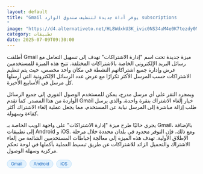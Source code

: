 ```yaml
---
layout: default
title: "Gmail يوفر أداة جديدة لتنظيف صندوق الوارد subscriptions
"
image: "https://d4.alternativeto.net/HL8WdxkU3K_ivic0NS34uM4e0K7tezdy0M6fnPFqUTc/rs:fill:1520:760:0/g:ce:0:0/YWJzOi8vZGlzdC9jb250ZW50LzE3NTIwNDk3NjIwMDEucG5n.png"
category: تطبيقات
date: 2025-07-09T09:30:00
---
```


أطلقت Gmail ميزة جديدة تحت اسم "إدارة الاشتراكات" تهدف إلى تسهيل التعامل مع رسائل البريد الإلكتروني الخاصة بالاشتراكات المختلفة. تتيح هذه الميزة للمستخدمين عرض وإدارة جميع اشتراكاتهم النشطة في مكان واحد مخصص، حيث يتم تنظيم الاشتراكات حسب المرسل الأكثر تكرارًا مع عرض عدد الرسائل الإلكترونية التي أرسلها كل مرسل في الأسابيع الأخيرة.

وبمجرد النقر على أي مرسل مدرج، يمكن للمستخدم الوصول الفوري إلى جميع الرسائل الواردة من هذا المصدر. كما تقدم Gmail خيار إلغاء الاشتراك بنقرة واحدة، والذي يرسل طلب إزالة مباشرة إلى المرسل نيابة عن المستخدم، مما يجعل عملية إلغاء الاشتراك أكثر كفاءة وسهولة.

يجري حاليًا طرح ميزة "إدارة الاشتراكات" على واجهة الويب الخاصة بـ Gmail، بالإضافة إلى تطبيقات Android و iOS. ومع ذلك، فإن التوفر محدود في بلدان محددة خلال مرحلة الإطلاق الأولية. تهدف هذه الميزة إلى معالجة إحباطات المستخدمين الشائعة من إلغاء الاشتراك والتحميل الزائد للاشتراكات عن طريق تبسيط العملية بأكملها في لوحة تحكم مركزية وسهلة الوصول.

<div style="margin-top:2px; margin-bottom:2px;"><a href="https://bidjadraft.github.io/?query=Gmail" style="background:#e3f2fd; color:#1565c0; font-size:80%; border-radius:12px; padding:3px 10px; margin:2px 4px 2px 0; display:inline-block; border:1px solid #bbdefb; text-decoration:none;">Gmail</a> <a href="https://bidjadraft.github.io/?query=Android" style="background:#e3f2fd; color:#1565c0; font-size:80%; border-radius:12px; padding:3px 10px; margin:2px 4px 2px 0; display:inline-block; border:1px solid #bbdefb; text-decoration:none;">Android</a> <a href="https://bidjadraft.github.io/?query=iOS" style="background:#e3f2fd; color:#1565c0; font-size:80%; border-radius:12px; padding:3px 10px; margin:2px 4px 2px 0; display:inline-block; border:1px solid #bbdefb; text-decoration:none;">iOS</a></div><br><br>
